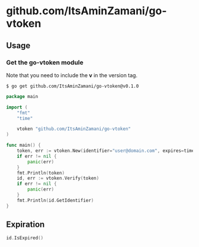 # github.com/ItsAminZamani/go-vtoken

## Usage


### Get the go-vtoken module

Note that you need to include the **v** in the version tag.

```
$ go get github.com/ItsAminZamani/go-vtoken@v0.1.0
```

```go
package main

import (
    "fmt"
    "time"

    vtoken "github.com/ItsAminZamani/go-vtoken"
)

func main() {
    token, err := vtoken.New(identifier="user@domain.com", expires=time.Hour)
    if err != nil {
		panic(err)
	}
    fmt.Println(token)
    id, err := vtoken.Verify(token)
    if err != nil {
		panic(err)
	}
    fmt.Println(id.GetIdentifier)
}
```

## Expiration

```go
id.IsExpired()
```